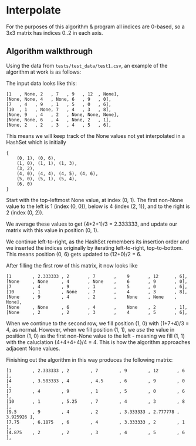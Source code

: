# Interpolate

For the purposes of this algorithm & program all indices are 0-based,
so a 3x3 matrix has indices 0..2 in each axis.

## Algorithm walkthrough
Using the data from `tests/test_data/test1.csv`, an example of the algorithm at work is as follows:

The input data looks like this:
```
[1   , None, 2   , 7   , 9   , 12  , None],
[None, None, 4   , None, 6   , 9   , 0],
[7   , 4   , 9   , 1   , 5   , 0   , 6],
[10  , 1   , None, 7   , 4   , 3   , 8],
[None, 9   , 4   , 2   , None, None, None],
[None, None, 6   , 4   , None, 2   , 1],
[None, 2   , 2   , 3   , 4   , 5   , 6],
```

This means we will keep track of the None values not yet interpolated in a HashSet which is initially
```
{
    (0, 1), (0, 6),
    (1, 0), (1, 1), (1, 3),
    (3, 2),
    (4, 0), (4, 4), (4, 5), (4, 6),
    (5, 0), (5, 1), (5, 4),
    (6, 0)
}
```

Start with the top-leftmost None value, at index (0, 1). The first non-None value
to the left is 1 (index (0, 0)), below is 4 (index (2, 1)), and to the right is 2 (index (0, 2)).

We average these values to get (4+2+1)/3 = 2.333333, and update our matrix with this
value in position (0, 1).

We continue left-to-right, as the HashSet remembers its insertion order and we inserted
the indices originally by iterating left-to-right, top-to-bottom. This means position (0, 6) gets
updated to (12+0)/2 = 6.

After filling the first row of this matrix, it now looks like

```
[1        , 2.333333 , 2       , 7       ,    9       , 12      , 6],
[None     , None     , 4       , None    ,    6       , 9       , 0],
[7        , 4        , 9       , 1       ,    5       , 0       , 6],
[10       , 1        , None    , 7       ,    4       , 3       , 8],
[None     , 9        , 4       , 2       ,    None    , None    , None],
[None     , None     , 6       , 4       ,    None    , 2       , 1],
[None     , 2        , 2       , 3       ,    4       , 5       , 6],
```

When we continue to the second row, we fill position (1, 0) with (1+7+4)/3 = 4,
as normal. However, when we fill position (1, 1), we *use* the value in position (1, 0)
as the first non-None value to the left - meaning we fill (1, 1) with the caluclation
(4+4+4+4)/4 = 4. This is how the algorithm approaches adjacent None values.

Finishing out the algorithm in this way produces the following matrix:

```
[1        , 2.333333 , 2        , 7        , 9        , 12       , 6        ],
[4        , 3.583333 , 4        , 4.5      , 6        , 9        , 0        ],
[7        , 4        , 9        , 1        , 5        , 0        , 6        ],
[10       , 1        , 5.25     , 7        , 4        , 3        , 8        ],
[9.5      , 9        , 4        , 2        , 3.333333 , 2.777778 , 3.925926 ],
[7.75     , 6.1875   , 6        , 4        , 3.333333 , 2        , 1        ],
[4.875    , 2        , 2        , 3        , 4        , 5        , 6        ],
```
